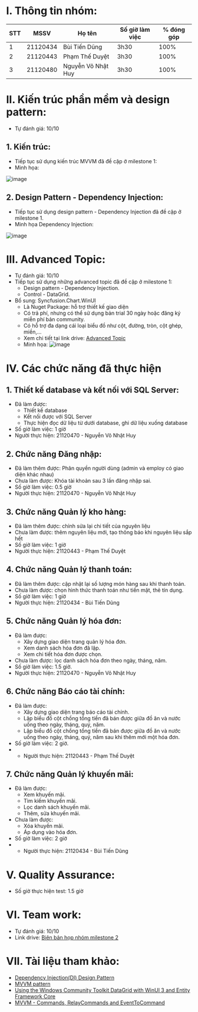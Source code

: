 # I. Thông tin nhóm:
|STT|MSSV|Họ tên|Số giờ làm việc|% đóng góp|
|---|-----|---------|-----|-----|
|1|21120434|Bùi Tiến Dũng|3h30|100%|
|2|21120443|Phạm Thế Duyệt|3h30|100%|
|3|21120480|Nguyễn Võ Nhật Huy|3h30|100%|

# II. Kiến trúc phần mềm và design pattern:
* Tự đánh giá: 10/10
## 1. Kiến trúc:
* Tiếp tục sử dụng kiến trúc MVVM đã đề cập ở milestone 1:
* Minh họa:

![image](https://github.com/user-attachments/assets/826dbd92-578c-44b0-98b7-5708b7f65028)


## 2. Design Pattern - Dependency Injection:
* Tiếp tục sử dụng design pattern - Dependency Injection đã đề cập ở milestone 1.
* Minh họa Dependency Injection:

![image](https://github.com/user-attachments/assets/10d1c335-b26f-40e9-a899-41257d0c6fbb)

# III. Advanced Topic:
* Tự đánh giá: 10/10
* Tiếp tục sử dụng những advanced topic đã đề cập ở milestone 1:
  + Design pattern - Dependency Injection.
  + Control - DataGrid.
* Bổ sung: Syncfusion.Chart.WinUI
  + Là Nuget Package: hỗ trợ thiết kế giao diện
  + Có trả phí, nhưng có thể sử dụng bản trial 30 ngày hoặc đăng ký miễn phí bản community.
  + Có hỗ trợ đa dạng cái loại biểu đồ như cột, đường, tròn, cột ghép, miền,...
  + Xem chi tiết tại link drive: [Advanced Topic](https://drive.google.com/file/d/12nzM3NaaHX0HFIkjh8CxGc9oWVbXxgwa/view?usp=drive_link)
  + Minh họa:
    ![image](https://github.com/user-attachments/assets/bbc4db0d-3c63-4744-b239-8c1737dd0382)

# IV. Các chức năng đã thực hiện
## 1. Thiết kế database và kết nối với SQL Server:
* Đã làm được:
  + Thiết kế database
  + Kết nối được với SQL Server
  + Thực hiện đọc dữ liệu từ dưới database, ghi dữ liệu xuống database 
* Số giờ làm việc: 1 giờ
* Người thực hiện: 21120470 - Nguyễn Võ Nhật Huy
## 2. Chức năng Đăng nhập:
* Đã làm thêm được: Phân quyền người dùng (admin và employ có giao diện khác nhau) 
* Chưa làm được: Khóa tài khoản sau 3 lần đăng nhập sai.
* Số giờ làm việc: 0.5 giờ
* Người thực hiện: 21120470 - Nguyễn Võ Nhật Huy
## 3. Chức năng Quản lý kho hàng:
* Đã làm thêm được: chỉnh sửa lại chi tiết của nguyên liệu
* Chưa làm được: thêm nguyên liệu mới, tạo thông báo khi nguyên liệu sắp hết
* Số giờ làm việc: 1 giờ
* Người thực hiện: 21120443 - Phạm Thế Duyệt
## 4. Chức năng Quản lý thanh toán:
* Đã làm thêm được: cập nhật lại số lượng món hàng sau khi thanh toán.
* Chưa làm được: chọn hình thức thanh toán như tiền mặt, thẻ tín dụng.
* Số giờ làm việc: 1 giờ
* Người thực hiện: 21120434 - Bùi Tiến Dũng
## 5. Chức năng Quản lý hóa đơn:
* Đã làm được:
  + Xây dựng giao diện trang quản lý hóa đơn.
  + Xem danh sách hóa đơn đã lập.
  + Xem chi tiết hóa đơn được chọn.
* Chưa làm được: lọc danh sách hóa đơn theo ngày, tháng, năm.
* Số giờ làm việc: 1.5 giờ.
* Người thực hiện: 21120470 - Nguyễn Võ Nhật Huy
## 6. Chức năng Báo cáo tài chính:
* Đã làm được:
  + Xây dựng giao diện trang báo cáo tài chính.
  + Lập biểu đồ cột chồng tổng tiền đã bán được giữa đồ ăn và nước uống theo ngày, tháng, quý, năm.
  + Lập biểu đồ cột chồng tổng tiền đã bán được giữa đồ ăn và nước uống theo ngày, tháng, quý, năm sau khi thêm mới một hóa đơn.
* Số giờ làm việc: 2 giờ.
* * Người thực hiện: 21120443 - Phạm Thế Duyệt
## 7. Chức năng Quản lý khuyến mãi:
* Đã làm được:
  + Xem khuyến mãi.
  + Tìm kiếm khuyến mãi.
  + Lọc danh sách khuyến mãi.
  + Thêm, sửa khuyến mãi.
* Chưa làm được:
  + Xóa khuyến mãi.
  + Áp dụng vào hóa đơn.
* Số giờ làm việc: 2 giờ
* * Người thực hiện: 21120434 - Bùi Tiến Dũng

# V. Quality Assurance:
* Số giờ thực hiện test: 1.5 giờ

# VI. Team work:
* Tự đánh giá: 10/10
* Link drive: [Biên bản họp nhóm milestone 2](https://drive.google.com/drive/folders/1FyAP845olfxLxhFwVeVoSRRMkitoKC7m?usp=sharing)

# VII. Tài liệu tham khảo:
- [Dependency Injection(DI) Design Pattern](https://www.geeksforgeeks.org/dependency-injectiondi-design-pattern/)
- [MVVM pattern](https://learn.microsoft.com/en-us/dotnet/architecture/maui/mvvm)
- [Using the Windows Community Toolkit DataGrid with WinUI 3 and Entity Framework Core](https://xamlbrewer.wordpress.com/2021/09/28/using-the-windows-community-toolkit-datagrid-with-winui-3-and-entity-framework-core/)
- [MVVM - Commands, RelayCommands and EventToCommand](https://learn.microsoft.com/en-us/archive/msdn-magazine/2013/may/mvvm-commands-relaycommands-and-eventtocommand)
